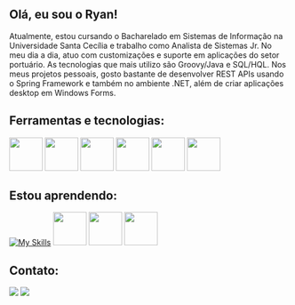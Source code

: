 ## Olá, eu sou o Ryan!


Atualmente, estou cursando o Bacharelado em Sistemas de Informação na Universidade Santa Cecília e trabalho como Analista de Sistemas Jr. No meu dia a dia, atuo com customizações e suporte em aplicações do setor portuário. As tecnologias que mais utilizo são Groovy/Java e SQL/HQL. Nos meus projetos pessoais, gosto bastante de desenvolver REST APIs usando o Spring Framework e também no ambiente .NET, além de criar aplicações desktop em Windows Forms.

## Ferramentas e tecnologias:

<div>
<img src="https://cdn.jsdelivr.net/gh/devicons/devicon/icons/csharp/csharp-plain.svg" widht = 60px, height=60px/>
<img src="https://cdn.jsdelivr.net/gh/devicons/devicon/icons/dotnetcore/dotnetcore-original.svg" widht = 60px, height=60px/>
<img src="https://cdn.jsdelivr.net/gh/devicons/devicon/icons/git/git-original.svg" widht = 60px, height=60px/>
<img src="https://cdn.jsdelivr.net/gh/devicons/devicon@latest/icons/java/java-original-wordmark.svg" widht = 60px, height=60px/> 
<img src="https://cdn.jsdelivr.net/gh/devicons/devicon@latest/icons/spring/spring-original-wordmark.svg" widht = 60px, height=60px/> 
<img src="https://cdn.jsdelivr.net/gh/devicons/devicon@latest/icons/azuresqldatabase/azuresqldatabase-original.svg" widht = 60px, height=60px/> 
 <div/>     
                   
             
        
## Estou aprendendo:

[![My Skills](https://skillicons.dev/icons?i=javascript,typescript,html,css&theme=light)](https://skillicons.dev)
<img src="https://cdn.jsdelivr.net/gh/devicons/devicon@latest/icons/react/react-original-wordmark.svg" widht = 60px, height=60px/>
<img src="https://cdn.jsdelivr.net/gh/devicons/devicon/icons/nodejs/nodejs-original-wordmark.svg" widht = 60px, height=60px/>
<img src="https://cdn.jsdelivr.net/gh/devicons/devicon@latest/icons/docker/docker-plain-wordmark.svg" widht = 60px, height=60px/>
          
## Contato:

<div> 
  <a href = "mailto:Ryan_ferreira26@Hotmail.com"><img src="https://img.shields.io/badge/Microsoft_Outlook-0078D4?style=for-the-badge&logo=microsoft-outlook&logoColor=white" target="_blank"></a>
  <a href="https://www.linkedin.com/in/ryanferreira26/" target="_blank"><img src="https://img.shields.io/badge/-LinkedIn-%230077B5?style=for-the-badge&logo=linkedin&logoColor=white" target="_blank"></a> 
</div>
